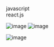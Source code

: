 javascript <br>
react.js 

![image](https://user-images.githubusercontent.com/55932953/194991271-9a0d5066-6db8-4220-8911-48ad101312da.png)
![image](https://user-images.githubusercontent.com/55932953/194991302-f4b59668-ebcd-4f1e-a109-e64f339867a4.png)


![image](https://user-images.githubusercontent.com/55932953/194991355-942bd364-1d07-4bc1-899c-6141b728f074.png)
